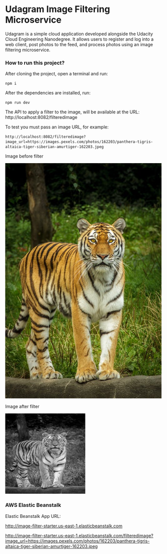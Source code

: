# Udagram Image Filtering Microservice

Udagram is a simple cloud application developed alongside the Udacity Cloud Engineering Nanodegree. It allows users to register and log into a web client, post photos to the feed, and process photos using an image filtering microservice.

### How to run this project?

After cloning the project, open a terminal and run:

```
npm i
```

After the dependencies are installed, run:

```
npm run dev
```

The API to apply a filter to the image, will be available at the URL: http://localhost:8082/filteredimage

To test you must pass an image URL, for example:

```
http://localhost:8082/filteredimage?image_url=https://images.pexels.com/photos/162203/panthera-tigris-altaica-tiger-siberian-amurtiger-162203.jpeg
```

Image before filter

![cat](https://github.com/msinghcoder/udacity-image-filter-starter-code/blob/master/deployment_screenshots/image_before_filter.jpeg) 

Image after filter

![cat-filter](https://github.com/msinghcoder/udacity-image-filter-starter-code/blob/master/deployment_screenshots/image_after_filter.jpeg) 


### AWS Elastic Beanstalk

 Elastic Beanstalk App URL: 
 
http://image-filter-starter.us-east-1.elasticbeanstalk.com

http://image-filter-starter.us-east-1.elasticbeanstalk.com/filteredimage?image_url=https://images.pexels.com/photos/162203/panthera-tigris-altaica-tiger-siberian-amurtiger-162203.jpeg
